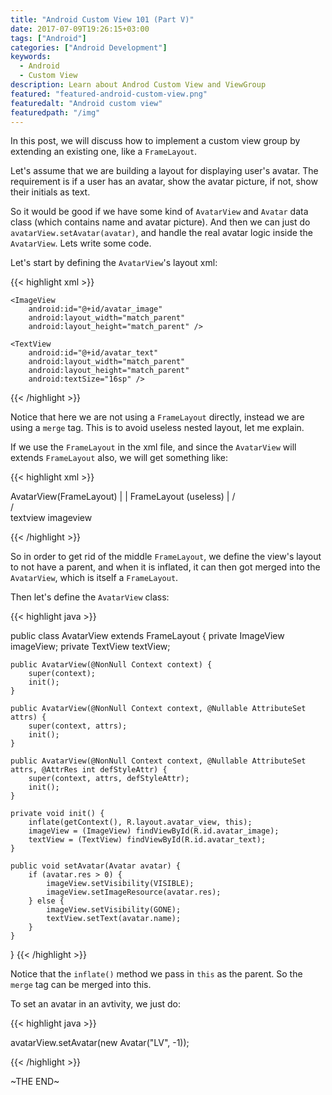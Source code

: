 ```yaml
---
title: "Android Custom View 101 (Part V)"
date: 2017-07-09T19:26:15+03:00
tags: ["Android"]
categories: ["Android Development"]
keywords:
  - Android
  - Custom View
description: Learn about Androd Custom View and ViewGroup
featured: "featured-android-custom-view.png"
featuredalt: "Android custom view"
featuredpath: "/img"
---
```


In this post, we will discuss how to implement a custom view group by extending an existing one, like a `FrameLayout`.

Let's assume that we are building a layout for displaying user's avatar. The requirement is if a user has an avatar, show the avatar picture, if not, show their initials as text.

So it would be good if we have some kind of `AvatarView` and `Avatar` data class (which contains name and avatar picture). And then we can just do `avatarView.setAvatar(avatar)`, and handle the real avatar logic inside the `AvatarView`. Lets write some code.

Let's start by defining the `AvatarView`'s layout xml:

{{< highlight xml >}}

<?xml version="1.0" encoding="utf-8"?>
<merge xmlns:android="http://schemas.android.com/apk/res/android">

    <ImageView
        android:id="@+id/avatar_image"
        android:layout_width="match_parent"
        android:layout_height="match_parent" />

    <TextView
        android:id="@+id/avatar_text"
        android:layout_width="match_parent"
        android:layout_height="match_parent"
        android:textSize="16sp" />
</merge>

{{< /highlight >}}

Notice that here we are not using a `FrameLayout` directly, instead we are using a `merge` tag. This is to avoid useless nested layout, let me explain.

If we use the `FrameLayout` in the xml file, and since the `AvatarView` will extends `FrameLayout` also, we will get something like:

{{< highlight xml >}}

AvatarView(FrameLayout)
       |
       |
  FrameLayout (useless)
       |
      /\
     /  \
textview  imageview

{{< /highlight >}}

So in order to get rid of the middle `FrameLayout`, we define the view's layout to not have a parent, and when it is inflated, it can then got merged into the `AvatarView`, which is itself a `FrameLayout`.

Then let's define the `AvatarView` class:

{{< highlight java >}}

public class AvatarView extends FrameLayout {
    private ImageView imageView;
    private TextView textView;

    public AvatarView(@NonNull Context context) {
        super(context);
        init();
    }

    public AvatarView(@NonNull Context context, @Nullable AttributeSet attrs) {
        super(context, attrs);
        init();
    }

    public AvatarView(@NonNull Context context, @Nullable AttributeSet attrs, @AttrRes int defStyleAttr) {
        super(context, attrs, defStyleAttr);
        init();
    }

    private void init() {
        inflate(getContext(), R.layout.avatar_view, this);
        imageView = (ImageView) findViewById(R.id.avatar_image);
        textView = (TextView) findViewById(R.id.avatar_text);
    }

    public void setAvatar(Avatar avatar) {
        if (avatar.res > 0) {
            imageView.setVisibility(VISIBLE);
            imageView.setImageResource(avatar.res);
        } else {
            imageView.setVisibility(GONE);
            textView.setText(avatar.name);
        }
    }
}
{{< /highlight >}}

Notice that the `inflate()` method we pass in `this` as the parent. So the `merge` tag can be merged into this.

To set an avatar in an avtivity, we just do:

{{< highlight java >}}

 avatarView.setAvatar(new Avatar("LV", -1));

{{< /highlight >}}

~THE END~
